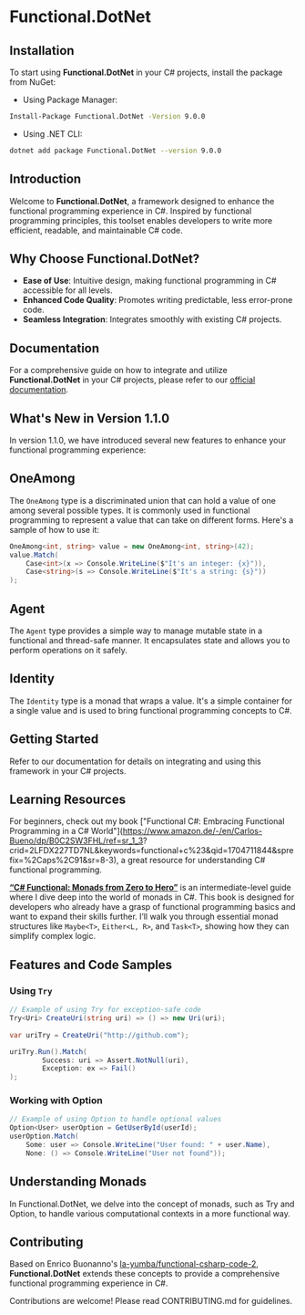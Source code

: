 # Functional.DotNet

## Installation
To start using **Functional.DotNet** in your C# projects, install the package from NuGet:

- Using Package Manager:
```bash
Install-Package Functional.DotNet -Version 9.0.0
```

- Using .NET CLI:
```bash
dotnet add package Functional.DotNet --version 9.0.0

```

## Introduction
Welcome to **Functional.DotNet**, a framework designed to enhance the functional programming experience in C#. Inspired by functional programming principles, this toolset enables developers to write more efficient, readable, and maintainable C# code.

## Why Choose Functional.DotNet?
- **Ease of Use**: Intuitive design, making functional programming in C# accessible for all levels.
- **Enhanced Code Quality**: Promotes writing predictable, less error-prone code.
- **Seamless Integration**: Integrates smoothly with existing C# projects.

## Documentation
For a comprehensive guide on how to integrate and utilize **Functional.DotNet** in your C# projects, please refer to our [official documentation](https://github.com/cabueno360/Functional.DotNet/blob/main/doc/DOCUMENTATION.md).

## What's New in Version 1.1.0
In version 1.1.0, we have introduced several new features to enhance your functional programming experience:

## OneAmong
The `OneAmong` type is a discriminated union that can hold a value of one among several possible types. It is commonly used in functional programming to represent a value that can take on different forms. Here's a sample of how to use it:

```csharp
OneAmong<int, string> value = new OneAmong<int, string>(42);
value.Match(
    Case<int>(x => Console.WriteLine($"It's an integer: {x}")),
    Case<string>(s => Console.WriteLine($"It's a string: {s}"))
);
```

## Agent
The `Agent` type provides a simple way to manage mutable state in a functional and thread-safe manner. It encapsulates state and allows you to perform operations on it safely.

## Identity
The `Identity` type is a monad that wraps a value. It's a simple container for a single value and is used to bring functional programming concepts to C#.



## Getting Started
Refer to our documentation for details on integrating and using this framework in your C# projects.

## Learning Resources
For beginners, check out my book ["Functional C#: Embracing Functional Programming in a C# World"](https://www.amazon.de/-/en/Carlos-Bueno/dp/B0C2SW3FHL/ref=sr_1_3?
crid=2LFDX227TD7NL&keywords=functional+c%23&qid=1704711844&sprefix=%2Caps%2C91&sr=8-3), a great resource for understanding C# functional programming.

[**“C# Functional: Monads from Zero to Hero”**](https://www.amazon.com/dp/B0CTQBMSSZ) is an intermediate-level guide where I dive deep into the world of monads in C#. This book is designed for developers who already have a grasp of functional programming basics and want to expand their skills further. I’ll walk you through essential monad structures like `Maybe<T>`, `Either<L, R>`, and `Task<T>`, showing how they can simplify complex logic. 


## Features and Code Samples

### Using `Try`
```csharp
// Example of using Try for exception-safe code
Try<Uri> CreateUri(string uri) => () => new Uri(uri);
    
var uriTry = CreateUri("http://github.com");

uriTry.Run().Match(
        Success: uri => Assert.NotNull(uri),
        Exception: ex => Fail()
);
```

### Working with Option
```csharp
// Example of using Option to handle optional values
Option<User> userOption = GetUserById(userId);
userOption.Match(
    Some: user => Console.WriteLine("User found: " + user.Name),
    None: () => Console.WriteLine("User not found"));
```


## Understanding Monads
In Functional.DotNet, we delve into the concept of monads, such as Try and Option, to handle various computational contexts in a more functional way.

## Contributing

Based on Enrico Buonanno's [la-yumba/functional-csharp-code-2](https://github.com/la-yumba/functional-csharp-code-2), **Functional.DotNet** extends these concepts to provide a comprehensive functional programming experience in C#.

Contributions are welcome! Please read CONTRIBUTING.md for guidelines.